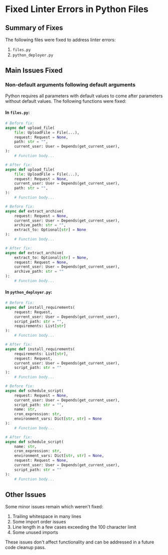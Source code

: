 # Fixed Linter Errors in Python Files

## Summary of Fixes

The following files were fixed to address linter errors:

1. `files.py`
2. `python_deployer.py`

## Main Issues Fixed

### Non-default arguments following default arguments

Python requires all parameters with default values to come after parameters without default values. 
The following functions were fixed:

#### In `files.py`:

```python
# Before fix:
async def upload_file(
    file: UploadFile = File(...),
    request: Request = None,
    path: str = "", 
    current_user: User = Depends(get_current_user),
):
    # Function body...

# After fix:
async def upload_file(
    file: UploadFile = File(...),
    request: Request = None,
    current_user: User = Depends(get_current_user),
    path: str = "",
):
    # Function body...
```

```python
# Before fix:
async def extract_archive(
    request: Request = None,
    current_user: User = Depends(get_current_user),
    archive_path: str = "",
    extract_to: Optional[str] = None
):
    # Function body...

# After fix:
async def extract_archive(
    extract_to: Optional[str] = None,
    request: Request = None,
    current_user: User = Depends(get_current_user),
    archive_path: str = ""
):
    # Function body...
```

#### In `python_deployer.py`:

```python
# Before fix:
async def install_requirements(
    request: Request,
    current_user: User = Depends(get_current_user),
    script_path: str = "",
    requirements: List[str]
):
    # Function body...

# After fix:
async def install_requirements(
    requirements: List[str],
    request: Request,
    current_user: User = Depends(get_current_user),
    script_path: str = ""
):
    # Function body...
```

```python
# Before fix:
async def schedule_script(
    request: Request = None,
    current_user: User = Depends(get_current_user),
    script_path: str = "",
    name: str,
    cron_expression: str,
    environment_vars: Dict[str, str] = None
):
    # Function body...

# After fix:
async def schedule_script(
    name: str,
    cron_expression: str,
    environment_vars: Dict[str, str] = None,
    request: Request = None,
    current_user: User = Depends(get_current_user),
    script_path: str = ""
):
    # Function body...
```

## Other Issues

Some minor issues remain which weren't fixed:

1. Trailing whitespace in many lines
2. Some import order issues
3. Line length in a few cases exceeding the 100 character limit
4. Some unused imports

These issues don't affect functionality and can be addressed in a future code cleanup pass. 